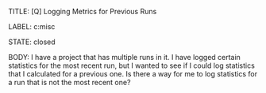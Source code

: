 TITLE:
[Q] Logging Metrics for Previous Runs

LABEL:
c:misc

STATE:
closed

BODY:
I have a project that has multiple runs in it. I have logged certain statistics for the most recent run, but I wanted to see if I could log statistics that I calculated for a previous one. Is there a way for me to log statistics for a run that is not the most recent one?

